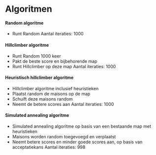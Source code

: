 # Algoritmen
#### Random algoritme
- Runt Random
Aantal iteraties: 1000

#### Hillclimber algoritme
- Runt Random 1000 keer
- Pakt de beste score en bijbehorende map
- Runt Hillclimber op deze map
Aantal iteraties: 1000

#### Heuristisch hillclimber algoritme
- Hillclimber algoritme inclusief heuristieken
- Plaatst random de maisons op de map
- Schuift deze maisons random
- Neemt de betere scores aan
Aantal iteraties: 1000

#### Simulated annealing algoritme
- Simulated annealing algoritme op basis van een bestaande map met heuristieken
- Maisons worden random toegevoegd en verplaatst
- Neemt betere scores en minder goede scores aan, op basis van acceptatiekans
Aantal iteraties: 998
